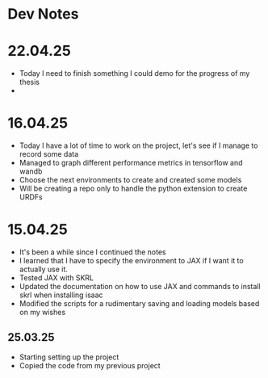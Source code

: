 # Dev Notes

# 22.04.25
- Today I need to finish something I could demo for the progress of my thesis
-

# 16.04.25
- Today I have a lot of time to work on the project, let's see if I manage to record some data
- Managed to graph different performance metrics in tensorflow and wandb
- Choose the next environments to create and created some models
- Will be creating a repo only to handle the python extension to create URDFs

# 15.04.25
- It's been a while since I continued the notes
- I learned that I have to specify the environment to JAX if I want it to actually use it.
- Tested JAX with SKRL
- Updated the documentation on how to use JAX and commands to install skrl when installing isaac
- Modified the scripts for a rudimentary saving and loading models based on my wishes

## 25.03.25
- Starting setting up the project
- Copied the code from my previous project
